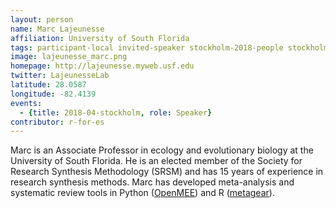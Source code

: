 ```yaml
---
layout: person
name: Marc Lajeunesse
affiliation: University of South Florida
tags: participant-local invited-speaker stockholm-2018-people stockholm-2018-speaker
image: lajeunesse_marc.png
homepage: http://lajeunesse.myweb.usf.edu
twitter: LajeunesseLab
latitude: 28.0587
longitude: -82.4139
events:
  - {title: 2018-04-stockholm, role: Speaker}
contributor: r-for-es
---
```

Marc is an Associate Professor in ecology and evolutionary biology at the University of South Florida. He is an elected member of the Society for Research Synthesis Methodology (SRSM) and has 15 years of experience in research synthesis methods. Marc has developed meta-analysis and systematic review tools in Python (<a href="http://www.cebm.brown.edu/openmee/" target="_blank" rel="noopener">OpenMEE</a>) and R (<a href="https://cran.r-project.org/package=metagear" target="_blank" rel="noopener">metagear</a>).<br><br>